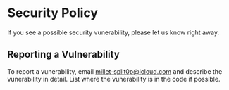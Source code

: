 # Security Policy

If you see a possible security vunerability, please let us know right away.

## Reporting a Vulnerability

To report a vunerability, email millet-split0p@icloud.com and describe the vunerability in detail. List where the vunerability is in the code if possible.
